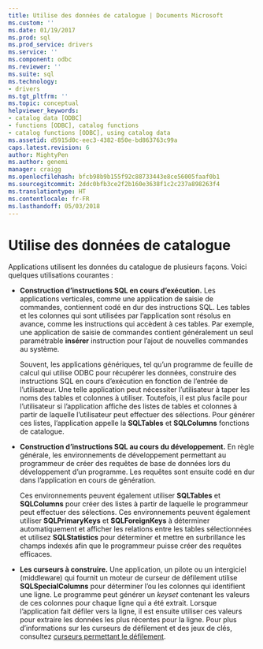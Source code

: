 ```yaml
---
title: Utilise des données de catalogue | Documents Microsoft
ms.custom: ''
ms.date: 01/19/2017
ms.prod: sql
ms.prod_service: drivers
ms.service: ''
ms.component: odbc
ms.reviewer: ''
ms.suite: sql
ms.technology:
- drivers
ms.tgt_pltfrm: ''
ms.topic: conceptual
helpviewer_keywords:
- catalog data [ODBC]
- functions [ODBC], catalog functions
- catalog functions [ODBC], using catalog data
ms.assetid: d5915d0c-eec3-4382-850e-bd863763c99a
caps.latest.revision: 6
author: MightyPen
ms.author: genemi
manager: craigg
ms.openlocfilehash: bfcb98b9b155f92c88733443e8ce56005faaf0b1
ms.sourcegitcommit: 2ddc0bfb3ce2f2b160e3638f1c2c237a898263f4
ms.translationtype: HT
ms.contentlocale: fr-FR
ms.lasthandoff: 05/03/2018
---
```

# <a name="uses-of-catalog-data"></a>Utilise des données de catalogue
Applications utilisent les données du catalogue de plusieurs façons. Voici quelques utilisations courantes :  
  
-   **Construction d’instructions SQL en cours d’exécution.** Les applications verticales, comme une application de saisie de commandes, contiennent codé en dur des instructions SQL. Les tables et les colonnes qui sont utilisées par l’application sont résolus en avance, comme les instructions qui accèdent à ces tables. Par exemple, une application de saisie de commandes contient généralement un seul paramétrable **insérer** instruction pour l’ajout de nouvelles commandes au système.  
  
     Souvent, les applications génériques, tel qu’un programme de feuille de calcul qui utilise ODBC pour récupérer les données, construire des instructions SQL en cours d’exécution en fonction de l’entrée de l’utilisateur. Une telle application peut nécessiter l’utilisateur à taper les noms des tables et colonnes à utiliser. Toutefois, il est plus facile pour l’utilisateur si l’application affiche des listes de tables et colonnes à partir de laquelle l’utilisateur peut effectuer des sélections. Pour générer ces listes, l’application appelle la **SQLTables** et **SQLColumns** fonctions de catalogue.  
  
-   **Construction d’instructions SQL au cours du développement.** En règle générale, les environnements de développement permettant au programmeur de créer des requêtes de base de données lors du développement d’un programme. Les requêtes sont ensuite codé en dur dans l’application en cours de génération.  
  
     Ces environnements peuvent également utiliser **SQLTables** et **SQLColumns** pour créer des listes à partir de laquelle le programmeur peut effectuer des sélections. Ces environnements peuvent également utiliser **SQLPrimaryKeys** et **SQLForeignKeys** à déterminer automatiquement et afficher les relations entre les tables sélectionnées et utilisez **SQLStatistics** pour déterminer et mettre en surbrillance les champs indexés afin que le programmeur puisse créer des requêtes efficaces.  
  
-   **Les curseurs à construire.** Une application, un pilote ou un intergiciel (middleware) qui fournit un moteur de curseur de défilement utilise **SQLSpecialColumns** pour déterminer l’ou les colonnes qui identifient une ligne. Le programme peut générer un *keyset* contenant les valeurs de ces colonnes pour chaque ligne qui a été extrait. Lorsque l’application fait défiler vers la ligne, il est ensuite utiliser ces valeurs pour extraire les données les plus récentes pour la ligne. Pour plus d’informations sur les curseurs de défilement et des jeux de clés, consultez [curseurs permettant le défilement](../../../odbc/reference/develop-app/scrollable-cursors.md).
